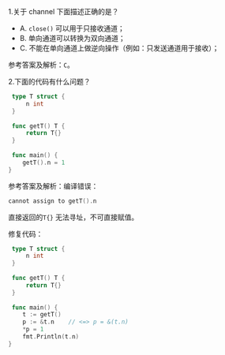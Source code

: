 1.关于 channel 下面描述正确的是？

- A. `close()` 可以用于只接收通道；
- B. 单向通道可以转换为双向通道；
- C. 不能在单向通道上做逆向操作（例如：只发送通道用于接收）；

参考答案及解析：`C`。

2.下面的代码有什么问题？

```go
 type T struct {
     n int
 }
 
 func getT() T {
     return T{}
 }
 
 func main() {
    getT().n = 1
}
```

参考答案及解析：编译错误：

```go
cannot assign to getT().n
```

直接返回的`T{}` 无法寻址，不可直接赋值。

修复代码：

```go
 type T struct {
     n int
 }
 
 func getT() T {
     return T{}
 }
 
 func main() {
    t := getT()
    p := &t.n    // <=> p = &(t.n)
    *p = 1
    fmt.Println(t.n)
}
```

